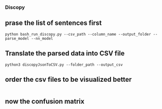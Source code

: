 ### Discopy

## prase the list of sentences first


```
python bash_run_discopy.py --csv_path --column_name --output_folder --parse_model --nn_model
```


## Translate the parsed data into CSV file

```
python3 discopyJsonToCSV.py --folder_path --output_csv
```


## order the csv files to be visualized better

```

```

## now the confusion matrix